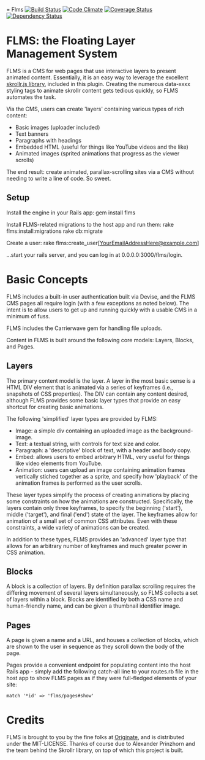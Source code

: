 = Flms [![Build Status](https://travis-ci.org/Originate-Inc/flms.png?branch=travis)](https://travis-ci.org/Originate-Inc/flms) [![Code Climate](https://codeclimate.com/github/Originate-Inc/flms.png)](https://codeclimate.com/github/Originate-Inc/flms) [![Coverage Status](https://coveralls.io/repos/Originate/flms/badge.png?branch=master)](https://coveralls.io/r/Originate/flms) [![Dependency Status](https://gemnasium.com/Originate/flms.png)](https://gemnasium.com/Originate/flms)

FLMS: the Floating Layer Management System
==========================================

FLMS is a CMS for web pages that use interactive layers to present animated content.  Essentially, it is an easy way to leverage the excellent [skrollr.js library](https://github.com/Prinzhorn/skrollr), included in this plugin. Creating the numerous data-xxxx styling tags to animate skrollr content gets tedious quickly, so FLMS automates the task.

Via the CMS, users can create 'layers' containing various types of rich content:
* Basic images (uploader included)
* Text banners
* Paragraphs with headings
* Embedded HTML (useful for things like YouTube videos and the like)
* Animated images (sprited animations that progress as the viewer scrolls)

The end result: create animated, parallax-scrolling sites via a CMS without needing to write a line of code.  So sweet.

Setup
-----

Install the engine in your Rails app:
    gem install flms

Install FLMS-related migrations to the host app and run them:
    rake flms:install:migrations
    rake db:migrate

Create a user:
    rake flms:create_user[YourEmailAddressHere@example.com]

...start your rails server, and you can log in at 0.0.0.0:3000/flms/login.

Basic Concepts
==============

FLMS includes a built-in user authentication built via Devise, and the FLMS CMS pages all require login (with a few exceptions as noted below).  The intent is to allow users to get up and running quickly with a usable CMS in a minimum of fuss.

FLMS includes the Carrierwave gem for handling file uploads.

Content in FLMS is built around the following core models: Layers, Blocks, and Pages.

Layers
------

The primary content model is the layer.  A layer in the most basic sense is a HTML DIV element that is animated via a series of  keyframes (i.e., snapshots of CSS properties).  The DIV can contain any content desired, although FLMS provides some basic layer types that provide an easy shortcut for creating basic animations.

The following 'simplified' layer types are provided by FLMS:
* Image: a simple div containing an uploaded image as the background-image.
* Text: a textual string, with controls for text size and color.
* Paragraph: a 'descriptive' block of text, with a header and body copy.
* Embed: allows users to embed arbitrary HTML, very useful for things like video elements from YouTube.
* Animation: users can upload an image containing animation frames vertically stiched together as a sprite, and specify how 'playback' of the animation frames is performed as the user scrolls.

These layer types simplify the process of creating animations by placing some constraints on how the animations are constructed. Specifically, the layers contain only three keyframes, to specify the beginning ('start'), middle ('target'), and final ('end') state of the layer.  The keyframes allow for animation of a small set of common CSS attributes.  Even with these constraints, a wide variety of animations can be created.

In addition to these types, FLMS provides an 'advanced' layer type that allows for an arbitrary number of keyframes and much greater power in CSS animation.

Blocks
------

A block is a collection of layers.  By definition parallax scrolling requires the differing movement of several layers simultaneously, so FLMS collects a set of layers within a block.  Blocks are identified by both a CSS name and human-friendly name, and can be given a thumbnail identifier image.

Pages
-----

A page is given a name and a URL, and houses a collection of blocks, which are shown to the user in sequence as they scroll down the body of the page.

Pages provide a convenient endpoint for populating content into the host Rails app - simply add the following catch-all line to your routes.rb file in the host app to show FLMS pages as if they were full-fledged elements of your site:

    match '*id' => 'flms/pages#show'

Credits
=======

FLMS is brought to you by the fine folks at [Originate](http://www.originate.com), and is distributed under the MIT-LICENSE.
Thanks of course due to Alexander Prinzhorn and the team behind the Skrollr library, on top of which this project is built.
